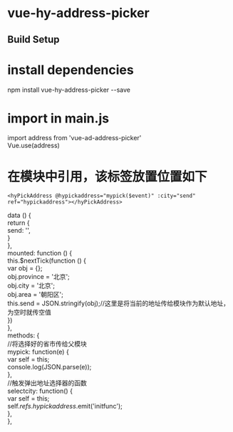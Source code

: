 # vue-hy-address-picker

## Build Setup

# install dependencies
npm install vue-hy-address-picker --save

# import in main.js
import address from 'vue-ad-address-picker'   
Vue.use(address) 

# 在模块中引用，该标签放置位置如下

    <hyPickAddress @hypickaddress="mypick($event)" :city="send" ref="hypickaddress"></hyPickAddress>  
  </div>  
</template>  


 data () {  
      return {  
          send: '',  
      }  
    },  
mounted: function () {  
    this.$nextTick(function () {  
        var obj = {};  
        obj.province = '北京';  
        obj.city = '北京';  
        obj.area = '朝阳区';  
        this.send = JSON.stringify(obj);//这里是将当前的地址传给模块作为默认地址，为空时就传空值  
    })  
},  
methods: {  
    //将选择好的省市传给父模块  
    mypick: function(e) {  
        var self = this;  
        console.log(JSON.parse(e));  
    },  
    //触发弹出地址选择器的函数  
    selectcity: function() {  
        var self = this;  
        self.$refs.hypickaddress.$emit('initfunc');  
    },  
},   
